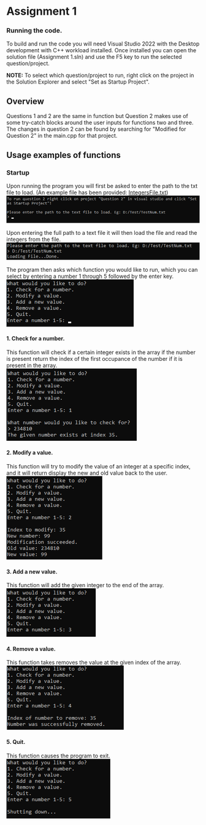 # Assignment 1

### Running the code.
To build and run the code you will need Visual Studio 2022 with the Desktop development with C++ workload installed. Once installed you can open the solution file (Assignment 1.sln) and use the F5 key to run the selected question/project.

**NOTE:** To select which question/project to run, right click on the project in the Solution Explorer and select "Set as Startup Project".

## Overview
Questions 1 and 2 are the same in function but Question 2 makes use of some try-catch blocks around the user inputs for functions two and three. The changes in question 2 can be found by searching for "Modified for Question 2" in the main.cpp for that project.

## Usage examples of functions

### Startup
Upon running the program you will first be asked to enter the path to the txt file to load. (An example file has been provided: [IntegersFile.txt](IntegersFile.txt))    
![Alt text](screenshots/startup.png)

Upon entering the full path to a text file it will then load the file and read the integers from the file.  
![Alt text](screenshots/loadfile.png)

The program then asks which function you would like to run, which you can select by entering a number 1 through 5 followed by the enter key.  
![Alt text](screenshots/whichFunction.png)


#### 1. Check for a number.
This function will check if a certain integer exists in the array if the number is present return the index of the first occupance of the number if it is present in the array.  
![Alt text](screenshots/func1.png)

#### 2. Modify a value.
This function will try to modify the value of an integer at a specific index, and it will return display the new and old value back to the user.    
![Alt text](screenshots/func2.png)

#### 3. Add a new value.
This function will add the given integer to the end of the array.  
![Alt text](screenshots/func3.png)

#### 4. Remove a value.
This function takes removes the value at the given index of the array.   
![Alt text](screenshots/func4.png)

#### 5. Quit.
This function causes the program to exit.   
![Alt text](screenshots/func5.png)


